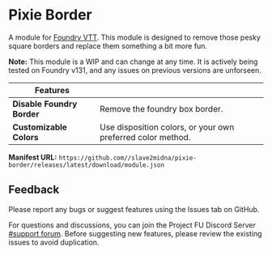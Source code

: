 # Pixie Border

A module for [Foundry VTT](https://foundryvtt.com/). This module is designed to remove those pesky square borders and replace them something a bit more fun.

**Note:** This module is a WIP and can change at any time. It is actively being tested on Foundry v131, and any issues on previous versions are unforseen.

| Features               |                                                                                                                                                          |
|------------------------|------------------------------------------------------------------------------------------------------------------------------------------------------------------------------|
| **Disable Foundry Border** | Remove the foundry box border. |
| **Customizable Colors** | Use disposition colors, or your own preferred color method. |

**Manifest URL:** `https://github.com//slave2midna/pixie-border/releases/latest/download/module.json`

## Feedback

Please report any bugs or suggest features using the Issues tab on GitHub.

For questions and discussions, you can join the Project FU Discord Server [#support forum](https://discord.com/channels/1194506991754805278/1220562380568789063 "‌"). Before suggesting new features, please review the existing issues to avoid duplication.
